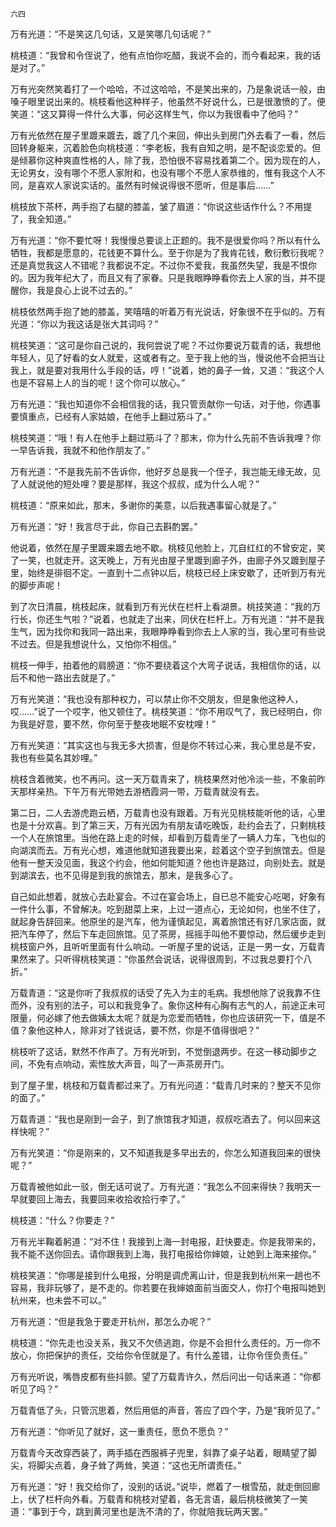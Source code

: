     六四 

   万有光道：“不是笑这几句话，又是笑哪几句话呢？”

   桃枝道：“我曾和令侄说了，他有点怕你吃醋，我说不会的，而今看起来，我的话是对了。”

   万有光突然笑着打了一个哈哈，不过这哈哈，不是笑出来的，乃是象说话一般，由嗓子眼里说出来的。桃枝看他这种样子，他虽然不好说什么，已是很激愤的了。便笑道：“这又算得一件什么大事，何必这样生气，你以为我很看中了他吗？”

   万有光依然在屋子里踱来踱去，踱了几个来回，伸出头到房门外去看了一看，然后回转身躯来，沉着脸色向桃枝道：“李老板，我有自知之明，是不配谈恋爱的。但是倾慕你这种爽直性格的人，除了我，恐怕很不容易找着第二个。因为现在的人，无论男女，没有哪个不愿人家附和，也没有哪个不愿人家恭维的，惟有我这个人不同，是喜欢人家说实话的。虽然有时候说得很不愿听，但是事后……”

   桃枝放下茶杯，两手抱了右腿的膝盖，皱了眉道：“你说这些话作什么？不用提了，我全知道。”

   万有光道：“你不要忙呀！我慢慢总要谈上正题的。我不是很爱你吗？所以有什么牺牲，我都是愿意的，花钱更不算什么。至于你是为了我肯花钱，敷衍敷衍我呢？还是真觉我这人不错呢？我都说不定。不过你不爱我，我虽然失望，我是不恨你的。因为我年纪大了，而且又有了家眷。只是我眼睁睁看你去上人家的当，并不提醒你，我是良心上说不过去的。”

   桃枝依然两手抱了她的膝盖，笑嘻嘻的听着万有光说话，好象很不在乎似的。万有光道：“你以为我这话是张大其词吗？”

   桃枝笑道：“这可是你自己说的，我何尝说了呢？不过你要说万载青的话，我想他年轻人，见了好看的女人就爱，这或者有之。至于我上他的当，慢说他不会把当让我上，就是要对我用什么手段的话，哼！”说着，她的鼻子一耸，又道：“我这个人也是不容易上人的当的呢！这个你可以放心。”

   万有光道：“我也知道你不会相信我的话，我只管贡献你一句话，对于他，你遇事要慎重点，已经有人家姑娘，在他手上翻过筋斗了。”

   桃枝笑道：“哦！有人在他手上翻过筋斗了？那末，你为什么先前不告诉我哩？你一早告诉我，我就不和他作朋友了。”

   万有光道：“不是我先前不告诉你，他好歹总是我一个侄子，我岂能无缘无故，见了人就说他的短处哩？要是那样，我这个叔叔，成为什么人呢？”

   桃枝道：“原来如此，那末，多谢你的美意，以后我遇事留心就是了。”

   万有光道：“好！我言尽于此，你自己去斟酌罢。”

   他说着，依然在屋子里踱来踱去地不歇。桃枝见他脸上，兀自红红的不曾安定，笑了一笑，也就走开。这天晚上，万有光由屋子里踱到廊子外，由廊子外又踱到屋子里，始终是徘徊不定。一直到十二点钟以后，桃枝已经上床安歇了，还听到万有光的脚步声呢！

   到了次日清晨，桃枝起床，就看到万有光伏在栏杆上看湖景。桃技笑道：“我的万行长，你还生气啦？”说着，也就走了出来，同伏在栏杆上。万有光道：“并不是我生气，因为找你和我同一路出来，我眼睁睁看到你去上人家的当，我心里可有些说不过去。但是我想说什么，又怕你不相信。”

   桃枝一伸手，拍着他的肩膀道：“你不要绕着这个大弯子说话，我相信你的话，以后不和他一路出去就是了。”

   万有光笑道：“我也没有那种权力，可以禁止你不交朋友，但是象他这种人，哎……”说了一个哎字，他又顿住了。桃枝笑道：“你不用叹气了，我已经明白，你为我是好意，要不然，你何至于整夜地眠不安枕哩！”

   万有光笑道：“其实这也与我无多大损害，但是你不转过心来，我心里总是不安，我也有些莫名其妙哩。”

   桃枝含着微笑，也不再问。这一天万载青来了，桃枝果然对他冷淡一些，不象前昨天那样亲热。下午万有光带她去游栖霞洞一带，万载青就没有去。

   第二日，二人去游虎跑云栖，万载青也没有跟着。万有光见桃枝能听他的话，心里也是十分欢喜。到了第三天，万有光因为有朋友请吃晚饭，赴约会去了，只剩桃枝一个人在旅馆里。当他在路上走的时候，却看到万载青坐了一辆人力车，飞也似的向湖滨而去。万有光心想，难道他就知道我要出来，趁着这个空子到旅馆去。但是他有一整天没见面，我这个约会，他如何能知道？他也许是路过，向别处去。就是到湖滨去，也不见得是到我的旅馆去，那末，是我多心了。

   自己如此想着，就放心去赴宴会。不过在宴会场上，自已总不能安心吃喝，好象有一件什么事，不曾解决。吃到甜菜上来，上过一道点心，无论如何，也坐不住了，就起身告辞回来。他原坐的是汽车，他为谨慎起见，离着旅馆还有好几家店面，就把汽车停了，然后下车走回旅馆。见了茶房，摇摇手叫他不要惊动，然后缓步走到桃枝窗户外，且听听里面有什么响动。一听屋子里的说话，正是一男一女，万载青果然来了。只听得桃枝笑道：“你虽然会说话，说得很周到，不过我总要打个八折。”

   万载青道：“这是你听了我叔叔的话受了先入为主的毛病。我想他除了说我靠不住而外，没有别的法子，可以和我竞争了。象你这种有心胸有志气的人，前途正未可限量，何必嫁了他去做姨太太呢？就是为恋爱而牺牲，你也应该研究一下，值是不值？象他这种人，除非对了钱说话，要不然，你是不值得很吧？”

   桃枝听了这话，默然不作声了。万有光听到，不觉倒退两步。在这一移动脚步之间，不免有点响动，索性放大声音，叫了一声茶房开门。

   到了屋子里，桃枝和万载青都过来了。万有光问道：“载青几时来的？整天不见你的面了。”

   万载青道：“我也是刚到一会子，到了旅馆我才知道，叔叔吃酒去了。何以回来这样快呢？”

   万有光笑道：“你是刚来的，又不知道我是多早出去的，你怎么知道我回来的很快呢？”

   万载青被他如此一驳，倒无话可说了。万有光道：“我怎么不回来得快？我明天一早就要回上海去，我要回来收拾收拾行李了。”

   桃枝道：“什么？你要走？”

   万有光半鞠着躬道：“对不住！我接到上海一封电报，赶快要走。你是我带来的，我不能不送你回去。请你跟我到上海，我打电报给你婶娘，让她到上海来接你。”

   桃枝笑道：“你哪是接到什么电报，分明是调虎离山计，但是我到杭州来一趟也不容易，我非玩够了，是不走的。你若要在我婶娘面前当面交人，你打个电报叫她到杭州来，也未尝不可以。”

   万有光道：“但是我急于要走开杭州，那怎么办呢？”

   桃枝道：“你先走也没关系，我又不欠债逃跑，你是不会担什么责任的。万一你不放心，你把保护的责任，交给你令侄就是了。有什么差错，让你令侄负责任。”

   万有光听说，嘴唇皮都有些抖颤。望了万载青许久，然后问出一句话来道：“你都听见了吗？”

   万载青低了头，只管沉思着，然后用低的声音，答应了四个字，乃是“我听见了。”

   万有光道：“你听见了就好，这一重责任，愿负不愿负？”

   万载青今天改穿西装了，两手插在西服裤子兜里，斜靠了桌子站着，眼睛望了脚尖，将脚尖点着，身子耸了两耸，笑道：“这也无所谓责任。”

   万有光道：“好！我交给你了，没别的话说。”说毕，燃着了一根雪茄，就走倒回廊上，伏了栏杆向外看。万载青和桃枝对望着，各无言语，最后桃枝微笑了一笑道：“事到于今，跳到黄河里也是洗不清的了，你就陪我玩两天罢。”

